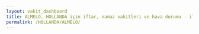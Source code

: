 ```yaml
---
layout: vakit_dashboard
title: ALMELO, HOLLANDA için iftar, namaz vakitleri ve hava durumu - ilçe/eyalet seç
permalink: /HOLLANDA/ALMELO/
---
```


<script type="text/javascript">
  var GLOBAL_COUNTRY = 'HOLLANDA';
  var GLOBAL_CITY = 'ALMELO';
  var GLOBAL_STATE = '';
  var lat = 72;
  var lon = 21;
</script>

